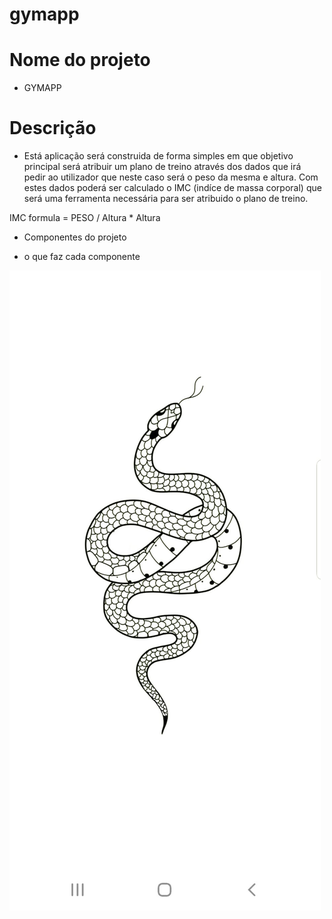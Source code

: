 # gymapp

# Nome do projeto 

- GYMAPP

# Descrição 

- Está aplicação será construida de forma simples em que objetivo principal 
será atribuir um plano de treino através dos dados que irá pedir ao utilizador que neste caso será o peso da mesma e altura.
Com estes dados poderá ser calculado o IMC (indíce de massa corporal) que será uma ferramenta necessária para ser atribuido o plano de treino.

IMC formula = PESO / Altura * Altura

- Componentes do projeto 

- o que faz cada componente 




![tittle](imagem/cobra.jpg)

 